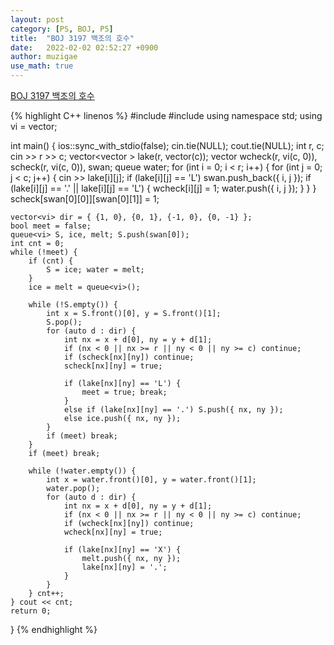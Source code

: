 ```yaml
---
layout: post
category: [PS, BOJ, P5]
title:  "BOJ 3197 백조의 호수"
date:   2022-02-02 02:52:27 +0900
author: muzigae
use_math: true
---
```

[BOJ 3197 백조의 호수](https://www.acmicpc.net/problem/3197)

{% highlight C++ linenos %}
#include <iostream>
#include <queue>
using namespace std;
using vi = vector<int>;

int main() {
    ios::sync_with_stdio(false); cin.tie(NULL); cout.tie(NULL);
    int r, c; cin >> r >> c;
    vector<vector<char> > lake(r, vector<char>(c));
    vector<vi> wcheck(r, vi(c, 0)), scheck(r, vi(c, 0)), swan;
    queue<vi> water;
    for (int i = 0; i < r; i++) {
        for (int j = 0; j < c; j++) {
            cin >> lake[i][j];
            if (lake[i][j] == 'L') swan.push_back({ i, j });
            if (lake[i][j] == '.' || lake[i][j] == 'L') {
                wcheck[i][j] = 1;
                water.push({ i, j });
            }
        }
    } scheck[swan[0][0]][swan[0][1]] = 1;
    
    vector<vi> dir = { {1, 0}, {0, 1}, {-1, 0}, {0, -1} };
    bool meet = false;
    queue<vi> S, ice, melt; S.push(swan[0]);
    int cnt = 0;
    while (!meet) {
        if (cnt) {
            S = ice; water = melt;
        }
        ice = melt = queue<vi>();

        while (!S.empty()) {
            int x = S.front()[0], y = S.front()[1];
            S.pop();
            for (auto d : dir) {
                int nx = x + d[0], ny = y + d[1];
                if (nx < 0 || nx >= r || ny < 0 || ny >= c) continue;
                if (scheck[nx][ny]) continue;
                scheck[nx][ny] = true;

                if (lake[nx][ny] == 'L') {
                    meet = true; break;
                }
                else if (lake[nx][ny] == '.') S.push({ nx, ny });
                else ice.push({ nx, ny });
            }
            if (meet) break;
        }
        if (meet) break;

        while (!water.empty()) {
            int x = water.front()[0], y = water.front()[1];
            water.pop();
            for (auto d : dir) {
                int nx = x + d[0], ny = y + d[1];
                if (nx < 0 || nx >= r || ny < 0 || ny >= c) continue;
                if (wcheck[nx][ny]) continue;
                wcheck[nx][ny] = true;

                if (lake[nx][ny] == 'X') {
                    melt.push({ nx, ny });
                    lake[nx][ny] = '.';
                }
            }
        } cnt++;
    } cout << cnt;
    return 0;
}
{% endhighlight %}
